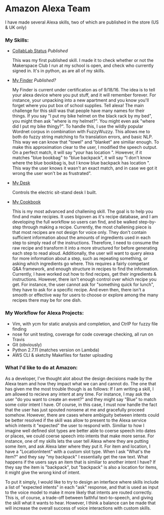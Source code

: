 # Amazon Alexa Team

I have made several Alexa skills, two of which are published in the store (US & UK only)

### My Skills:

 - [CollabLab Status](https://github.com/PeterMitrano/collablab_status) *Published*

    This was my first published skill. I made it to check whether or not the Makerspace Club I run at my school is open, and check who currently signed in. It's in python, as are all of my skills.

 - [My Finder](https://github.com/PeterMitrano/my_finder) *Published?*

    My Finder is current under certification as of 9/18/16. The idea is to tell your alexa device where you put stuff, and it will remember forever. For instance, your unpacking into a new apartment and you know you'll forget where you put box of school supplies. Tell alexa! The main challenge for this skill was that people have many names for their things. If you say "I put my bike helmet on the black rack by my bed", you might then ask "where is my helmet?". You might even ask "where did I put my bike thingy?". To handle this, I use the wildly popular Wordnet corpus in combination with FuzzyWuzzy. This allows me to both do fuzzy string matching to fix translation errors, and basic NLP. This way we can know that "towel" and "blanket" are similiar enough. To make this approximation clear to the user, I modified the speech output. On a perfect match, it will say "your <item> has location <location>". However, if it matches "blue bookbag" to "blue backpack", it will say "I don't know where the blue bookbag is, but I know blue backpack has location <location>". This way the user knows it wasn't an exact match, and in case we got it wrong the user won't be as frustrated".

 - [My Desk](https://github.com/PeterMitrano/my_desk)

    Controls the electric sit-stand desk I built.

 - [My Cookbook](https://github.com/PeterMitrano/my_cookbook)

    This is my most advanced and challening skill. The goal is to help you find and make recipies. It uses bigoven as it's recipe database, and I am developing the full workflow so users can find, and be walked step-by-step through making a recipe. Currently, the most challening piece is that most recipes are not design for voice only. They don't contain sufficient information about the amounts of ingredients used in each step to simply read of the instructions. Therefore, I need to consume the raw recipe and transform it into a more structured for before generating each step to read aloud. Additionally, the user will want to query alexa for more information about a step, such as repeating something, or asking which ingredients go where. This requires a fairly competant Q&A framework, and enough structure in recipes to find the information. Currently, I have worked out how to find recipes, get their ingredients & instructions. However, there isn't enough control over which recipe you get. For instance, the user cannot ask for "something quick for lunch", they have to ask for a specific recipe. And even then, there isn't a smooth or effective way for users to choose or explore among the many recipes there may be for one dish.


### My Workflow for Alexa Projects:

 - Vim, with ycm for static analysis and completion, and CtrlP for fuzzy file finding
 - nose for unit testing, coverage for code coverage checking, all run on Travis
 - Git (obviously)
 - Python 2.7.11 (matches version on Lambda)
 - AWS CLI & sketchy Makefiles for faster uploading

### What I'd like to do at Amazon:

As a developer, I've thought alot about the design decisions made by the Alexa team and how they impact what we can and cannot do. The one that has given me the most trouble though is as follows: If I am writing a skill, I am allowed to recieve any intent at any time. For instance, I may ask the user "do you want to create an event?" and they might say "Blue" to match some color intent I have. Of course, in this case, I must now handle the fact that the user has just spouted nonsene at me and gracefully proceed somehow. However, there are cases where ambiguity between intents could be better resolved if the skill was allow to present to the Alexa service which intents it "expected" the user to respond with. Similiar to how I imagine well defined slot types are better able to coerse speech into dates or places, we could coerse speech into intents that make more sense. For instance, one of my skills lets the user tell Alexa where they are putting some item, and ask Alexa later where they put it. For item and location, I have a "LocationIntent" with a custom slot type. When I ask "What's the item?" and they say "my backpack" I essentially get the raw text. What happens if the users says an item that is similiar to another intent I have? If they say the item is "backpack", but "backpack" is also a location for items, it might give the wrong kind of intent.

To put it simply, I would like to try to design an interface where skills include a list of "expected intents" in each "ask" response, and that is used as input to the voice model to make it more likely that intents are routed correctly. This is, of course, a trade-off between faithful text-to-speech, and giving the skill what it wants to hear. However, I think a balance can be made that will increase the overall success of voice interactions with custom skills.
